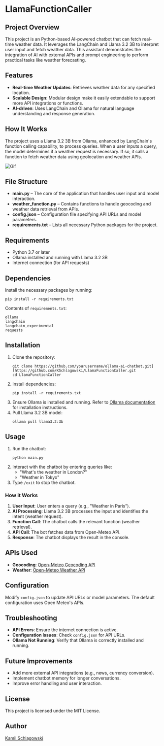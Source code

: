 # LlamaFunctionCaller

## Project Overview

This project is an Python-based AI-powered chatbot that can fetch real-time weather data. It leverages the LangChain and Llama 3.2 3B to interpret user input and fetch weather data. This assistant demonstrates the integration of AI with external APIs and prompt engineering to perform practical tasks like weather forecasting.

## Features

- **Real-time Weather Updates**: Retrieves weather data for any specified location.
- **Scalable Design**: Modular design make it easily extendable to support more API integrations or functions.
- **AI-driven**: Uses LangChain and Ollama for natural language understanding and response generation.

## How It Works
The project uses a Llama 3.2 3B from Ollama, enhanced by LangChain's function calling capability, to process queries. When a user inputs a query, the model determines if a weather request is necessary. If so, it calls a function to fetch weather data using geolocation and weather APIs.

![Gif](https://github.com/user-attachments/assets/aab4ccb1-5ca0-4f11-a66e-be4ab54f0e8e)

## File Structure
- **main.py** – The core of the application that handles user input and model interaction.
- **weather_function.py** – Contains functions to handle geocoding and weather data retrieval from APIs.
- **config.json** – Configuration file specifying API URLs and model parameters.
- **requirements.txt** – Lists all necessary Python packages for the project.

## Requirements

- Python 3.7 or later
- Ollama installed and running with Llama 3.2 3B
- Internet connection (for API requests)

## Dependencies

Install the necessary packages by running:

```
pip install -r requirements.txt
```

Contents of `requirements.txt`:

```
ollama
langchain
langchain_experimental
requests
```

## Installation

1. Clone the repository:
   ```
   git clone https://github.com/yourusername/ollama-ai-chatbot.git](https://github.com/KSchlagowski/LlamaFunctionCaller.git
   cd LlamaFunctionCaller
   ```
2. Install dependencies:
   ```
   pip install -r requirements.txt
   ```
3. Ensure Ollama is installed and running. Refer to [Ollama documentation](https://github.com/jmorganca/ollama) for installation instructions.
4. Pull Llama 3.2 3B model:
   ```
   ollama pull llama3.2:3b
   ```

## Usage

1. Run the chatbot:
   ```
   python main.py
   ```
2. Interact with the chatbot by entering queries like:
   - "What's the weather in London?"
   - "Weather in Tokyo"
3. Type `/exit` to stop the chatbot.

### How it Works

1. **User Input**: User enters a query (e.g., "Weather in Paris").
2. **AI Processing**: Llama 3.2 3B processes the input and identifies the intent (weather request).
3. **Function Call**: The chatbot calls the relevant function (weather retrieval).
4. **API Call**: The bot fetches data from Open-Meteo API.
5. **Response**: The chatbot displays the result in the console.

## APIs Used

- **Geocoding**: [Open-Meteo Geocoding API](https://open-meteo.com/en/docs/geocoding-api)
- **Weather**: [Open-Meteo Weather API](https://open-meteo.com/)

## Configuration
Modify `config.json` to update API URLs or model parameters. The default configuration uses Open Meteo's APIs.

## Troubleshooting

- **API Errors**: Ensure the internet connection is active.
- **Configuration Issues**: Check `config.json` for API URLs.
- **Ollama Not Running**: Verify that Ollama is correctly installed and running.

## Future Improvements

- Add more external API integrations (e.g., news, currency conversion).
- Implement chatbot memory for longer conversations.
- Improve error handling and user interaction.

## License

This project is licensed under the MIT License.

## Author

[Kamil Schlagowski](https://github.com/KSchlagowski)






